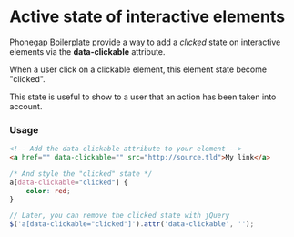 # Active state of interactive elements

Phonegap Boilerplate provide a way to add a *clicked* state on interactive
elements via the __data-clickable__ attribute.

When a user click on a clickable element, this element state become "clicked".

This state is useful to show to a user that an action has been taken into account.

### Usage

```html
<!-- Add the data-clickable attribute to your element -->
<a href="" data-clickable="" src="http://source.tld">My link</a>
```

```css
/* And style the "clicked" state */
a[data-clickable="clicked"] {
    color: red;
}
```

```js
// Later, you can remove the clicked state with jQuery
$('a[data-clickable="clicked"]').attr('data-clickable', '');
```
